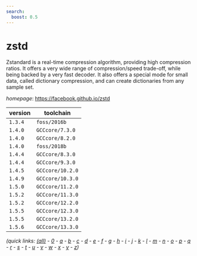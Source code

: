 ```yaml
---
search:
  boost: 0.5
---
```

# zstd

Zstandard is a real-time compression algorithm, providing high compression ratios.   It offers a very wide range of compression/speed trade-off, while being backed by a very fast decoder.  It also offers a special mode for small data, called dictionary compression, and can create dictionaries  from any sample set.

*homepage*: <https://facebook.github.io/zstd>

version | toolchain
--------|----------
``1.3.4`` | ``foss/2016b``
``1.4.0`` | ``GCCcore/7.3.0``
``1.4.0`` | ``GCCcore/8.2.0``
``1.4.0`` | ``foss/2018b``
``1.4.4`` | ``GCCcore/8.3.0``
``1.4.4`` | ``GCCcore/9.3.0``
``1.4.5`` | ``GCCcore/10.2.0``
``1.4.9`` | ``GCCcore/10.3.0``
``1.5.0`` | ``GCCcore/11.2.0``
``1.5.2`` | ``GCCcore/11.3.0``
``1.5.2`` | ``GCCcore/12.2.0``
``1.5.5`` | ``GCCcore/12.3.0``
``1.5.5`` | ``GCCcore/13.2.0``
``1.5.6`` | ``GCCcore/13.3.0``


*(quick links: [(all)](../index.md) - [0](../0/index.md) - [a](../a/index.md) - [b](../b/index.md) - [c](../c/index.md) - [d](../d/index.md) - [e](../e/index.md) - [f](../f/index.md) - [g](../g/index.md) - [h](../h/index.md) - [i](../i/index.md) - [j](../j/index.md) - [k](../k/index.md) - [l](../l/index.md) - [m](../m/index.md) - [n](../n/index.md) - [o](../o/index.md) - [p](../p/index.md) - [q](../q/index.md) - [r](../r/index.md) - [s](../s/index.md) - [t](../t/index.md) - [u](../u/index.md) - [v](../v/index.md) - [w](../w/index.md) - [x](../x/index.md) - [y](../y/index.md) - [z](../z/index.md))*

